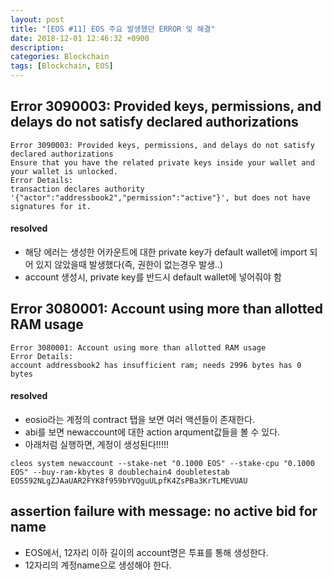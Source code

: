 ```yaml
---
layout: post
title: "[EOS #11] EOS 주요 발생했던 ERROR 및 해결"
date: 2018-12-01 12:46:32 +0900
description:
categories: Blockchain
tags: [Blockchain, EOS]
---
```


## Error 3090003: Provided keys, permissions, and delays do not satisfy declared authorizations

```
Error 3090003: Provided keys, permissions, and delays do not satisfy declared authorizations
Ensure that you have the related private keys inside your wallet and your wallet is unlocked.
Error Details:
transaction declares authority '{"actor":"addressbook2","permission":"active"}', but does not have signatures for it.
```

#### resolved

- 해당 에러는 생성한 어카운트에 대한 private key가 default wallet에 import 되어 있지 않았을때 발생했다(즉, 권한이 없는경우 발생..)
- account 생성시, private key를 반드시 default wallet에 넣어줘야 함

## Error 3080001: Account using more than allotted RAM usage

```
Error 3080001: Account using more than allotted RAM usage
Error Details:
account addressbook2 has insufficient ram; needs 2996 bytes has 0 bytes
```

#### resolved

- eosio라는 계정의 contract 탭을 보면 여러 액션들이 존재한다.
- abi를 보면 newaccount에 대한 action arqument값들을 볼 수 있다.
- 아래처럼 실행하면, 계정이 생성된다!!!!!

`cleos system newaccount --stake-net "0.1000 EOS" --stake-cpu "0.1000 EOS" --buy-ram-kbytes 8 doublechain4 doubletestab EOS592NLgZJAaUAR2FYK8f959bYVQguULpfK4ZsPBa3KrTLMEVUAU`

## assertion failure with message: no active bid for name

- EOS에서, 12자리 이하 길이의 account명은 투표를 통해 생성한다.
- 12자리의 계정name으로 생성해야 한다.
